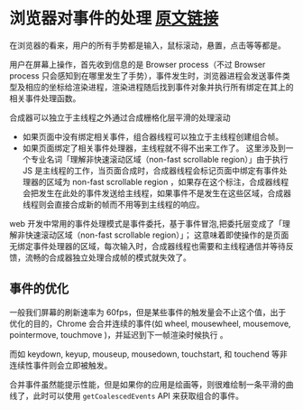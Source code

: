 # 浏览器对事件的处理 [原文链接](https://zhuanlan.zhihu.com/p/47407398)

在浏览器的看来，用户的所有手势都是输入，鼠标滚动，悬置，点击等等都是。

用户在屏幕上操作，首先收到信息的是 Browser process（不过 Browser process 只会感知到在哪里发生了手势），事件发生时，浏览器进程会发送事件类型及相应的坐标给渲染进程，渲染进程随后找到事件对象并执行所有绑定在其上的相关事件处理函数。

合成器可以独立于主线程之外通过合成栅格化层平滑的处理滚动

- 如果页面中没有绑定相关事件，组合器线程可以独立于主线程创建组合帧。
- 如果页面绑定了相关事件处理器，主线程就不得不出来工作了。
  这里涉及到一个专业名词「理解非快速滚动区域（non-fast scrollable region）」由于执行 JS 是主线程的工作，当页面合成时，合成器线程会标记页面中绑定有事件处理器的区域为 non-fast scrollable region ，如果存在这个标注，合成器线程会把发生在此处的事件发送给主线程，如果事件不是发生在这些区域，合成器线程则会直接合成新的帧而不用等到主线程的响应。

web 开发中常用的事件处理模式是事件委托，基于事件冒泡,把委托层变成了「理解非快速滚动区域（non-fast scrollable region）」；
这意味着即使操作的是页面无绑定事件处理器的区域，每次输入时，合成器线程也需要和主线程通信并等待反馈，流畅的合成器独立处理合成帧的模式就失效了。

## 事件的优化

一般我们屏幕的刷新速率为 60fps，但是某些事件的触发量会不止这个值，出于优化的目的，Chrome 会合并连续的事件(如 wheel, mousewheel, mousemove, pointermove, touchmove )，并延迟到下一帧渲染时候执行 。

而如 keydown, keyup, mouseup, mousedown, touchstart, 和 touchend 等非连续性事件则会立即被触发。

合并事件虽然能提示性能，但是如果你的应用是绘画等，则很难绘制一条平滑的曲线了，此时可以使用 `getCoalescedEvents` API 来获取组合的事件。
